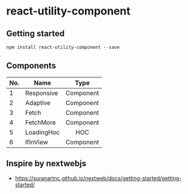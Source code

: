 # react-utility-component

## Getting started

```
npm install react-utility-component --save
```

## Components
|No.|Name|Type| 
|-------|---------------|:----------:|
|1      |Responsive     | Component  | 
|2      |Adaptive       | Component  |  
|3      |Fetch          | Component  |
|4      |FetchMore      | Component  |
|5      |LoadingHoc     | HOC        |
|6      |IfInView       | Component  |

## Inspire by nextwebjs
- https://suranartnc.github.io/nextweb/docs/getting-started/getting-started/
